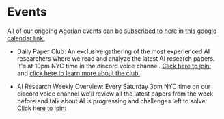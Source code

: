 # Events
All of our ongoing Agorian events can be [subscribed to here in this google calendar link:](https://calendar.google.com/calendar/u/1?cid=Y183NWUyMDY3NmY1MTEzYzQ2YmM2MDE3NGU5MWRmMTY1MzYzYWJlMTg1MWNkZmE5ZWMzMjNjNzViYTk4MDhkM2Y2QGdyb3VwLmNhbGVuZGFyLmdvb2dsZS5jb20)

- Daily Paper Club: An exclusive gathering of the most experienced AI researchers where we read and analyze the latest AI research papers. It's at 10pm NYC time in the discord voice channel. [Click here to join: ](https://discord.gg/7VckQVxvKk) and [click here to learn more about the club.](https://github.com/Agora-X/DailyPaperClub)

- AI Research Weekly Overview: Every Saturday 3pm NYC time on our discord voice channel we'll review all the latest papers from the week before and talk about AI is progressing and challenges left to solve: [Click here to join: ](https://discord.gg/7VckQVxvKk)

